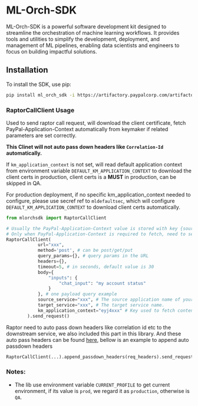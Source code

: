 # ML-Orch-SDK

ML-Orch-SDK is a powerful software development kit designed to streamline the orchestration of machine learning workflows. It provides tools and utilities to simplify the development, deployment, and management of ML pipelines, enabling data scientists and engineers to focus on building impactful solutions.

## Installation

To install the SDK, use pip:

```bash
pip install ml_orch_sdk -i https://artifactory.paypalcorp.com/artifactory/api/pypi/paypal-python-all/simple
```

### RaptorCallClient Usage
Used to send raptor call request, will download the client certificate, fetch PayPal-Application-Context automatically from keymaker if related parameters are set correctly.

**This Clinet will not auto pass down headers like `Correlation-Id` automatically.**

If `km_application_context` is not set, will read default application context from environment variable `DEFAULT_KM_APPLICATION_CONTEXT` to download the client certs in production, client certs is a **MUST** in production, can be skipped in QA.

For production deployment, if no specific km_application_context needed to configure, please use secref ref to `mldefaultsec`, which will configure `DEFAULT_KM_APPLICATION_CONTEXT` to download client certs automatically.

```python
from mlorchsdk import RaptorCallClient

# Usually the PayPal-Application-Context value is stored with key {source_app_name}_{target_service_name}_app_context". 
# Only when PayPal-Application-Context is required to fetch, need to set the source_service and target_service
RaptorCallClient(
            url="xxx",
            method='post', # can be post/get/put
            query_params={}, # query params in the URL
            headers={}, 
            timeout=5, # in seconds, default value is 30
            body={
                "inputs": {
                    "chat_input": "my account status"
                }
            }, # one payload query example
            source_service="xxx", # The source application name of your use case in keymaker. 
            target_service="xxx", # The target service name.
            km_application_context="eyj4xxx" # Key used to fetch contents in keymaker
        ).send_request()
```

Raptor need to auto pass down headers like correlation id etc to the downstream service, we also included this part in this library. And these auto pass headers can be found [here](https://github.paypal.com/edp-aiml/ml-orch-sdk/blob/main/mlorchsdk/clients/raptor_call_client.py#L10), bellow is an example to append auto passdown headers
```python
RaptorCallClient(...).append_passdown_headers(req_headers).send_request() # req_headers is the header received, it should be a dict and contains the headers need to auto passdown to the headers 
```
### Notes:
- The lib use environment variable `CURRENT_PROFILE` to get current environment, if its value is `prod`, we regard it as `production`, otherwise is `QA`.
